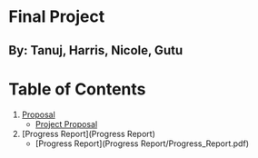 # **Final Project**
## By: Tanuj, Harris, Nicole, Gutu

# **Table of Contents**
1. [Proposal](Proposal)
    - [Project Proposal](Proposal/Proposal.pdf)
2. [Progress Report](Progress Report)
    - [Progress Report](Progress Report/Progress_Report.pdf) 
